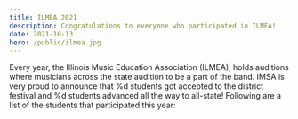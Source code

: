 ```yaml
---
title: ILMEA 2021
description: Congratulations to everyone who participated in ILMEA!
date: 2021-10-13
hero: /public/ilmea.jpg
---
```


Every year, the Illinois Music Education Association (ILMEA), holds auditions where musicians across the state audition
to be a part of the band. IMSA is very proud to announce that %d students got accepted to the district festival
and %d students advanced all the way to all-state! Following are a list of the students that participated this year:
